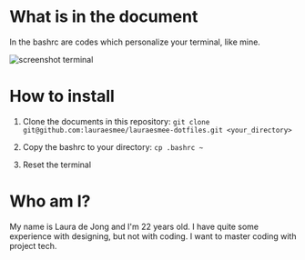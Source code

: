 # What is in the document
In the bashrc are codes which personalize your terminal, like mine.

![screenshot terminal](http://i68.tinypic.com/2gwb6tt.png)

# How to install
1. Clone the documents in this repository:
`git clone git@github.com:lauraesmee/lauraesmee-dotfiles.git <your_directory>`

2. Copy the bashrc to your directory:
`cp .bashrc ~`

3. Reset the terminal

# Who am I?
My name is Laura de Jong and I'm 22 years old. I have quite some experience with designing, but not with coding. I want to master coding with project tech.
